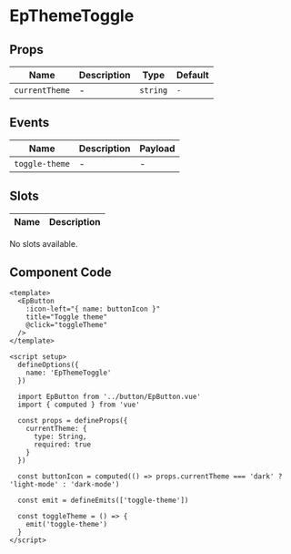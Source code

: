 # EpThemeToggle



## Props
| Name | Description | Type | Default |
|------|-------------|------|---------|
| `currentTheme` | - | `string` | `-` |

## Events
| Name    | Description                 | Payload    |
|---------|-----------------------------|------------|
| `toggle-theme` | - | - |

## Slots
| Name | Description |
|------|-------------|
No slots available.

## Component Code

```vue
<template>
  <EpButton
    :icon-left="{ name: buttonIcon }"
    title="Toggle theme"
    @click="toggleTheme"
  />
</template>

<script setup>
  defineOptions({
    name: 'EpThemeToggle'
  })

  import EpButton from '../button/EpButton.vue'
  import { computed } from 'vue'

  const props = defineProps({
    currentTheme: {
      type: String,
      required: true
    }
  })

  const buttonIcon = computed(() => props.currentTheme === 'dark' ? 'light-mode' : 'dark-mode')

  const emit = defineEmits(['toggle-theme'])

  const toggleTheme = () => {
    emit('toggle-theme')
  }
</script>

```